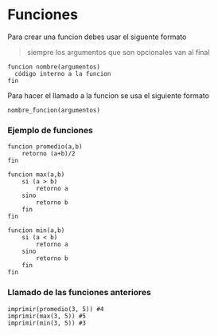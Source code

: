 # Funciones
Para crear una funcion debes usar el siguente formato
>  siempre los argumentos que son opcionales van al final

```
funcion nombre(argumentos)
  código interno a la funcion
fin
```
Para hacer el llamado a la funcion se usa el siguiente formato
```
nombre_funcion(argumentos)
```




### Ejemplo de funciones

```
funcion promedio(a,b)
    retorno (a+b)/2
fin
```

```
funcion max(a,b)
    si (a > b)
        retorno a
    sino
        retorno b
    fin
fin
```

```
funcion min(a,b)
    si (a < b)
        retorno a
    sino
        retorno b
    fin
fin
```


### Llamado de las funciones anteriores
```
imprimir(promedio(3, 5)) #4
imprimir(max(3, 5)) #5
imprimir(min(3, 5)) #3
```